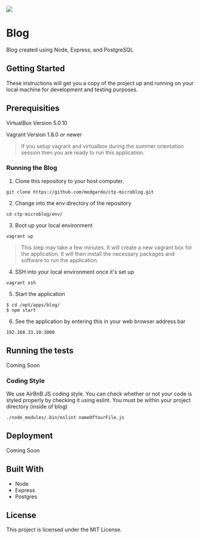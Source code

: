 ![](https://travis-ci.com/DonatoM/CUNYTechPipeline.svg?token=PVCqhzNMfi8LeQhYz7N2&branch=master)

# Blog

Blog created using Node, Express, and PostgreSQL

## Getting Started

These instructions will get you a copy of the project up and running on your local machine for development and testing purposes.

## Prerequisities

VirtualBox Version 5.0.10

Vagrant Version 1.8.0 or newer

> If you setup vagrant and virtualbox during the summer orientation session then you are ready to run this application.

### Running the Blog

1) Clone this repository to your host computer.
```
git clone https://github.com/medgardo/ctp-microblog.git
```

2) Change into the env directory of the repository
```
cd ctp-microblog/env/
```

3) Boot up your local environment 
```
vagrant up
```

> This step may take a few minutes. It will create a new vagrant box for the application. It will then install the necessary packages and software to run the application.

4) SSH into your local environment once it's set up
```
vagrant ssh
```

5) Start the application
```
$ cd /opt/apps/blog/
$ npm start
```

6) See the application by entering this in your web browser address bar
```
192.168.33.10:3000
```


## Running the tests

Coming Soon

### Coding Style

We use AirBnB JS coding style. You can check whether or not your code
is styled properly by checking it using eslint. You must be within your project directory (inside of blog)

```
./node_modules/.bin/eslint nameOfYourFile.js
```

## Deployment

Coming Soon

## Built With

* Node
* Express
* Postgres

## License

This project is licensed under the MIT License.
